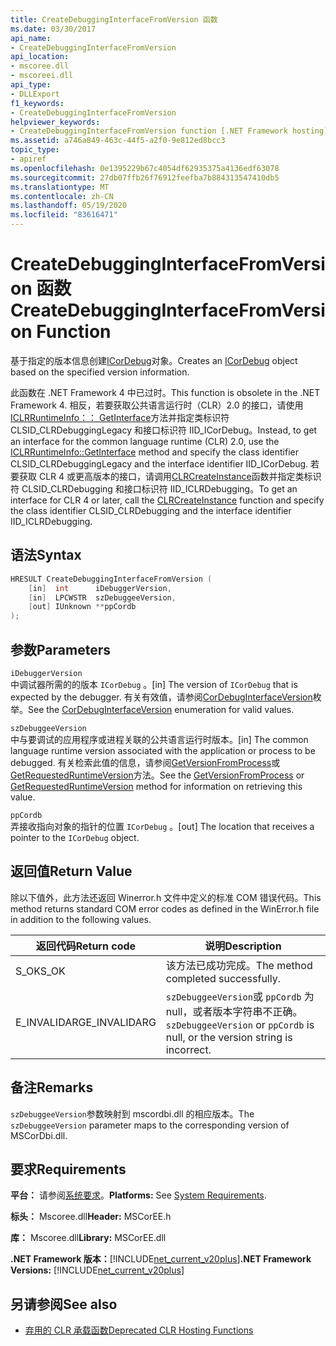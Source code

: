 ```yaml
---
title: CreateDebuggingInterfaceFromVersion 函数
ms.date: 03/30/2017
api_name:
- CreateDebuggingInterfaceFromVersion
api_location:
- mscoree.dll
- mscoreei.dll
api_type:
- DLLExport
f1_keywords:
- CreateDebuggingInterfaceFromVersion
helpviewer_keywords:
- CreateDebuggingInterfaceFromVersion function [.NET Framework hosting]
ms.assetid: a746a849-463c-44f5-a2f0-9e812ed8bcc3
topic_type:
- apiref
ms.openlocfilehash: 0e1395229b67c4054df62935375a4136edf63078
ms.sourcegitcommit: 27db07ffb26f76912feefba7b884313547410db5
ms.translationtype: MT
ms.contentlocale: zh-CN
ms.lasthandoff: 05/19/2020
ms.locfileid: "83616471"
---
```

# <a name="createdebugginginterfacefromversion-function"></a><span data-ttu-id="2033a-102">CreateDebuggingInterfaceFromVersion 函数</span><span class="sxs-lookup"><span data-stu-id="2033a-102">CreateDebuggingInterfaceFromVersion Function</span></span>
<span data-ttu-id="2033a-103">基于指定的版本信息创建[ICorDebug](../debugging/icordebug-interface.md)对象。</span><span class="sxs-lookup"><span data-stu-id="2033a-103">Creates an [ICorDebug](../debugging/icordebug-interface.md) object based on the specified version information.</span></span>  
  
 <span data-ttu-id="2033a-104">此函数在 .NET Framework 4 中已过时。</span><span class="sxs-lookup"><span data-stu-id="2033a-104">This function is obsolete in the .NET Framework 4.</span></span> <span data-ttu-id="2033a-105">相反，若要获取公共语言运行时（CLR）2.0 的接口，请使用[ICLRRuntimeInfo：： GetInterface](../../../../docs/framework/unmanaged-api/hosting/iclrruntimeinfo-getinterface-method.md)方法并指定类标识符 CLSID_CLRDebuggingLegacy 和接口标识符 IID_ICorDebug。</span><span class="sxs-lookup"><span data-stu-id="2033a-105">Instead, to get an interface for the common language runtime (CLR) 2.0, use the [ICLRRuntimeInfo::GetInterface](../../../../docs/framework/unmanaged-api/hosting/iclrruntimeinfo-getinterface-method.md) method and specify the class identifier CLSID_CLRDebuggingLegacy and the interface identifier IID_ICorDebug.</span></span> <span data-ttu-id="2033a-106">若要获取 CLR 4 或更高版本的接口，请调用[CLRCreateInstance](clrcreateinstance-function.md)函数并指定类标识符 CLSID_CLRDebugging 和接口标识符 IID_ICLRDebugging。</span><span class="sxs-lookup"><span data-stu-id="2033a-106">To get an interface for CLR 4 or later, call the [CLRCreateInstance](clrcreateinstance-function.md) function and specify the class identifier CLSID_CLRDebugging and the interface identifier IID_ICLRDebugging.</span></span>  
  
## <a name="syntax"></a><span data-ttu-id="2033a-107">语法</span><span class="sxs-lookup"><span data-stu-id="2033a-107">Syntax</span></span>  
  
```cpp  
HRESULT CreateDebuggingInterfaceFromVersion (  
    [in]  int      iDebuggerVersion,
    [in]  LPCWSTR  szDebuggeeVersion,
    [out] IUnknown **ppCordb  
);  
```  
  
## <a name="parameters"></a><span data-ttu-id="2033a-108">参数</span><span class="sxs-lookup"><span data-stu-id="2033a-108">Parameters</span></span>  
 `iDebuggerVersion`  
 <span data-ttu-id="2033a-109">中调试器所需的的版本 `ICorDebug` 。</span><span class="sxs-lookup"><span data-stu-id="2033a-109">[in] The version of `ICorDebug` that is expected by the debugger.</span></span> <span data-ttu-id="2033a-110">有关有效值，请参阅[CorDebugInterfaceVersion](../debugging/cordebuginterfaceversion-enumeration.md)枚举。</span><span class="sxs-lookup"><span data-stu-id="2033a-110">See the [CorDebugInterfaceVersion](../debugging/cordebuginterfaceversion-enumeration.md) enumeration for valid values.</span></span>  
  
 `szDebuggeeVersion`  
 <span data-ttu-id="2033a-111">中与要调试的应用程序或进程关联的公共语言运行时版本。</span><span class="sxs-lookup"><span data-stu-id="2033a-111">[in] The common language runtime version associated with the application or process to be debugged.</span></span> <span data-ttu-id="2033a-112">有关检索此值的信息，请参阅[GetVersionFromProcess](../../../../docs/framework/unmanaged-api/hosting/getversionfromprocess-function.md)或[GetRequestedRuntimeVersion](getrequestedruntimeversion-function.md)方法。</span><span class="sxs-lookup"><span data-stu-id="2033a-112">See the [GetVersionFromProcess](../../../../docs/framework/unmanaged-api/hosting/getversionfromprocess-function.md) or [GetRequestedRuntimeVersion](getrequestedruntimeversion-function.md) method for information on retrieving this value.</span></span>  
  
 `ppCordb`  
 <span data-ttu-id="2033a-113">弄接收指向对象的指针的位置 `ICorDebug` 。</span><span class="sxs-lookup"><span data-stu-id="2033a-113">[out] The location that receives a pointer to the `ICorDebug` object.</span></span>  
  
## <a name="return-value"></a><span data-ttu-id="2033a-114">返回值</span><span class="sxs-lookup"><span data-stu-id="2033a-114">Return Value</span></span>  
 <span data-ttu-id="2033a-115">除以下值外，此方法还返回 Winerror.h 文件中定义的标准 COM 错误代码。</span><span class="sxs-lookup"><span data-stu-id="2033a-115">This method returns standard COM error codes as defined in the WinError.h file in addition to the following values.</span></span>  
  
|<span data-ttu-id="2033a-116">返回代码</span><span class="sxs-lookup"><span data-stu-id="2033a-116">Return code</span></span>|<span data-ttu-id="2033a-117">说明</span><span class="sxs-lookup"><span data-stu-id="2033a-117">Description</span></span>|  
|-----------------|-----------------|  
|<span data-ttu-id="2033a-118">S_OK</span><span class="sxs-lookup"><span data-stu-id="2033a-118">S_OK</span></span>|<span data-ttu-id="2033a-119">该方法已成功完成。</span><span class="sxs-lookup"><span data-stu-id="2033a-119">The method completed successfully.</span></span>|  
|<span data-ttu-id="2033a-120">E_INVALIDARG</span><span class="sxs-lookup"><span data-stu-id="2033a-120">E_INVALIDARG</span></span>|<span data-ttu-id="2033a-121">`szDebuggeeVersion`或 `ppCordb` 为 null，或者版本字符串不正确。</span><span class="sxs-lookup"><span data-stu-id="2033a-121">`szDebuggeeVersion` or `ppCordb` is null, or the version string is incorrect.</span></span>|  
  
## <a name="remarks"></a><span data-ttu-id="2033a-122">备注</span><span class="sxs-lookup"><span data-stu-id="2033a-122">Remarks</span></span>  
 <span data-ttu-id="2033a-123">`szDebuggeeVersion`参数映射到 mscordbi.dll 的相应版本。</span><span class="sxs-lookup"><span data-stu-id="2033a-123">The `szDebuggeeVersion` parameter maps to the corresponding version of MSCorDbi.dll.</span></span>  
  
## <a name="requirements"></a><span data-ttu-id="2033a-124">要求</span><span class="sxs-lookup"><span data-stu-id="2033a-124">Requirements</span></span>  
 <span data-ttu-id="2033a-125">**平台：** 请参阅[系统要求](../../get-started/system-requirements.md)。</span><span class="sxs-lookup"><span data-stu-id="2033a-125">**Platforms:** See [System Requirements](../../get-started/system-requirements.md).</span></span>  
  
 <span data-ttu-id="2033a-126">**标头：** Mscoree.dll</span><span class="sxs-lookup"><span data-stu-id="2033a-126">**Header:** MSCorEE.h</span></span>  
  
 <span data-ttu-id="2033a-127">**库：** Mscoree.dll</span><span class="sxs-lookup"><span data-stu-id="2033a-127">**Library:** MSCorEE.dll</span></span>  
  
 <span data-ttu-id="2033a-128">**.NET Framework 版本：**[!INCLUDE[net_current_v20plus](../../../../includes/net-current-v20plus-md.md)]</span><span class="sxs-lookup"><span data-stu-id="2033a-128">**.NET Framework Versions:** [!INCLUDE[net_current_v20plus](../../../../includes/net-current-v20plus-md.md)]</span></span>  
  
## <a name="see-also"></a><span data-ttu-id="2033a-129">另请参阅</span><span class="sxs-lookup"><span data-stu-id="2033a-129">See also</span></span>

- [<span data-ttu-id="2033a-130">弃用的 CLR 承载函数</span><span class="sxs-lookup"><span data-stu-id="2033a-130">Deprecated CLR Hosting Functions</span></span>](deprecated-clr-hosting-functions.md)
